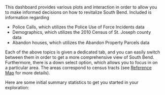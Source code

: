 This dashboard provides various plots and interaction in order to allow you to make informed decisions on how to revitalize South Bend. Included is information regarding 

- Police Calls, which utilizes the Police Use of Force Incidents data
- Demographics, which utilizes the 2010 Census of St. Joseph county data
- Abandon houses, which utilizes the Abandon Property Parcels data

Each of the above topics is given a dedicated tab, and you can easily switch between them in order to get a more comprehensive view of South Bend. Furthermore, there is a down select option, which allows you to focus in on a particular area. The areas correspond to census tracts (see [Reference Map](https://www2.census.gov/geo/maps/dc10map/tract/st18_in/c18141_st_joseph/DC10CT_C18141_001.pdf) for more details).

Here are some initial summary statistics to get you started in your exploration:

